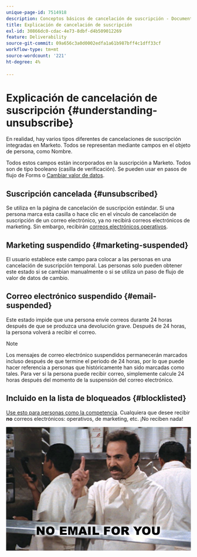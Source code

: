 ```yaml
---
unique-page-id: 7514918
description: Conceptos básicos de cancelación de suscripción - Documentos de Marketo - Documentación del producto
title: Explicación de cancelación de suscripción
exl-id: 30866dc0-cdac-4e73-8dbf-d4b509012269
feature: Deliverability
source-git-commit: 09a656c3a0d0002edfa1a61b987bff4c1dff33cf
workflow-type: tm+mt
source-wordcount: '221'
ht-degree: 4%

---
```


# Explicación de cancelación de suscripción {#understanding-unsubscribe}

En realidad, hay varios tipos diferentes de cancelaciones de suscripción integradas en Marketo. Todos se representan mediante campos en el objeto de persona, como Nombre.

Todos estos campos están incorporados en la suscripción a Marketo. Todos son de tipo booleano (casilla de verificación). Se pueden usar en pasos de flujo de Forms o [Cambiar valor de datos](/help/marketo/product-docs/core-marketo-concepts/smart-campaigns/flow-actions/change-data-value.md).

## Suscripción cancelada {#unsubscribed}

Se utiliza en la página de cancelación de suscripción estándar. Si una persona marca esta casilla o hace clic en el vínculo de cancelación de suscripción de un correo electrónico, ya no recibirá correos electrónicos de marketing. Sin embargo, recibirán [correos electrónicos operativos](/help/marketo/product-docs/email-marketing/general/functions-in-the-editor/make-an-email-operational.md).

## Marketing suspendido {#marketing-suspended}

El usuario establece este campo para colocar a las personas en una cancelación de suscripción temporal. Las personas solo pueden obtener este estado si se cambian manualmente o si se utiliza un paso de flujo de valor de datos de cambio.

## Correo electrónico suspendido {#email-suspended}

Este estado impide que una persona envíe correos durante 24 horas después de que se produzca una devolución grave. Después de 24 horas, la persona volverá a recibir el correo.

>[!NOTE]
>
>Los mensajes de correo electrónico suspendidos permanecerán marcados incluso después de que termine el periodo de 24 horas, por lo que puede hacer referencia a personas que históricamente han sido marcadas como tales. Para ver si la persona puede recibir correo, simplemente calcule 24 horas después del momento de la suspensión del correo electrónico.

## Incluido en la lista de bloqueados {#blocklisted}

[Use esto para personas como la competencia](/help/marketo/product-docs/core-marketo-concepts/smart-lists-and-static-lists/managing-people-in-smart-lists/add-person-to-blocklist.md). Cualquiera que desee recibir **no** correos electrónicos: operativos, de marketing, etc. ¡No reciben nada!

![](assets/image2015-5-18-12-3a6-3a40.png)
